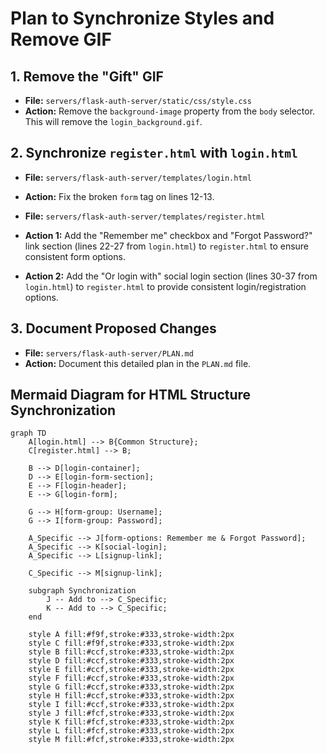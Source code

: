 # Plan to Synchronize Styles and Remove GIF

## 1. Remove the "Gift" GIF

*   **File:** `servers/flask-auth-server/static/css/style.css`
*   **Action:** Remove the `background-image` property from the `body` selector. This will remove the `login_background.gif`.

## 2. Synchronize `register.html` with `login.html`

*   **File:** `servers/flask-auth-server/templates/login.html`
*   **Action:** Fix the broken `form` tag on lines 12-13.

*   **File:** `servers/flask-auth-server/templates/register.html`
*   **Action 1:** Add the "Remember me" checkbox and "Forgot Password?" link section (lines 22-27 from `login.html`) to `register.html` to ensure consistent form options.
*   **Action 2:** Add the "Or login with" social login section (lines 30-37 from `login.html`) to `register.html` to provide consistent login/registration options.

## 3. Document Proposed Changes

*   **File:** `servers/flask-auth-server/PLAN.md`
*   **Action:** Document this detailed plan in the `PLAN.md` file.

## Mermaid Diagram for HTML Structure Synchronization

```mermaid
graph TD
    A[login.html] --> B{Common Structure};
    C[register.html] --> B;

    B --> D[login-container];
    D --> E[login-form-section];
    E --> F[login-header];
    E --> G[login-form];

    G --> H[form-group: Username];
    G --> I[form-group: Password];

    A_Specific --> J[form-options: Remember me & Forgot Password];
    A_Specific --> K[social-login];
    A_Specific --> L[signup-link];

    C_Specific --> M[signup-link];

    subgraph Synchronization
        J -- Add to --> C_Specific;
        K -- Add to --> C_Specific;
    end

    style A fill:#f9f,stroke:#333,stroke-width:2px
    style C fill:#f9f,stroke:#333,stroke-width:2px
    style B fill:#ccf,stroke:#333,stroke-width:2px
    style D fill:#ccf,stroke:#333,stroke-width:2px
    style E fill:#ccf,stroke:#333,stroke-width:2px
    style F fill:#ccf,stroke:#333,stroke-width:2px
    style G fill:#ccf,stroke:#333,stroke-width:2px
    style H fill:#ccf,stroke:#333,stroke-width:2px
    style I fill:#ccf,stroke:#333,stroke-width:2px
    style J fill:#fcf,stroke:#333,stroke-width:2px
    style K fill:#fcf,stroke:#333,stroke-width:2px
    style L fill:#fcf,stroke:#333,stroke-width:2px
    style M fill:#fcf,stroke:#333,stroke-width:2px